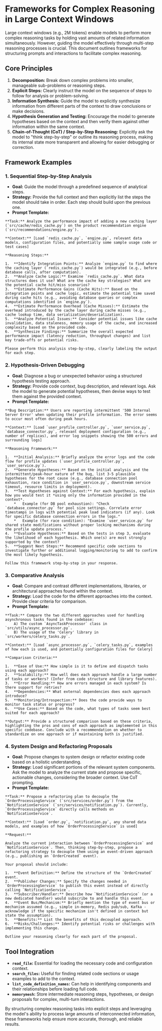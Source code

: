 # Frameworks for Complex Reasoning in Large Context Windows

Large context windows (e.g., 2M tokens) enable models to perform more complex reasoning tasks by holding vast amounts of related information simultaneously. However, guiding the model effectively through multi-step reasoning processes is crucial. This document outlines frameworks for structuring prompts and interactions to facilitate complex reasoning.

## Core Principles

1.  **Decomposition:** Break down complex problems into smaller, manageable sub-problems or reasoning steps.
2.  **Explicit Steps:** Clearly instruct the model on the sequence of steps to follow for analysis or problem-solving.
3.  **Information Synthesis:** Guide the model to explicitly synthesize information from different parts of the context to draw conclusions or make decisions.
4.  **Hypothesis Generation and Testing:** Encourage the model to generate hypotheses based on the context and then verify them against other information within the same context.
5.  **Chain-of-Thought (CoT) / Step-by-Step Reasoning:** Explicitly ask the model to "think step-by-step" or outline its reasoning process, making its internal state more transparent and allowing for easier debugging or correction.

## Framework Examples

### 1. Sequential Step-by-Step Analysis

*   **Goal:** Guide the model through a predefined sequence of analytical steps.
*   **Strategy:** Provide the full context and then explicitly list the steps the model should take in order. Each step should build upon the previous one.
*   **Prompt Template:**

```
**Task:** Analyze the performance impact of adding a new caching layer (`src/cache/redis_cache.py`) on the product recommendation engine (`src/recommendations/engine.py`).

**Context:** [Load `redis_cache.py`, `engine.py`, relevant data models, configuration files, and potentially some sample usage code or test cases]

**Reasoning Steps:**

1.  **Identify Integration Points:** Analyze `engine.py` to find where the caching layer (`redis_cache.py`) would be integrated (e.g., before database calls, after computation).
2.  **Analyze Cache Logic:** Examine `redis_cache.py`. What data structures does it use? What are the cache key strategies? What are the potential cache hit/miss scenarios?
3.  **Estimate Performance Gains (Cache Hits):** Based on the integration points and cache logic, estimate the potential time saved during cache hits (e.g., avoiding database queries or complex computations identified in `engine.py`).
4.  **Estimate Performance Overhead (Cache Misses):** Estimate the overhead introduced by the cache layer during cache misses (e.g., cache lookup time, data serialization/deserialization).
5.  **Analyze Potential Issues:** Consider potential issues like cache invalidation, data staleness, memory usage of the cache, and increased complexity based on the provided code.
6.  **Synthesize Findings:** Summarize the overall expected performance impact (latency reduction, throughput changes) and list key trade-offs or potential risks.

Please perform this analysis step-by-step, clearly labeling the output for each step.
```

### 2. Hypothesis-Driven Debugging

*   **Goal:** Diagnose a bug or unexpected behavior using a structured hypothesis testing approach.
*   **Strategy:** Provide code context, bug description, and relevant logs. Ask the model to generate potential hypotheses, then devise ways to test them against the provided context.
*   **Prompt Template:**

```
**Bug Description:** Users are reporting intermittent '500 Internal Server Error' when updating their profile information. The error seems to occur most often during peak hours.

**Context:** [Load `user_profile_controller.py`, `user_service.py`, `database_connector.py`, relevant deployment configuration (e.g., number of replicas), and error log snippets showing the 500 errors and surrounding logs]

**Reasoning Framework:**

1.  **Initial Analysis:** Briefly analyze the error logs and the code flow for profile updates (`user_profile_controller.py`, `user_service.py`).
2.  **Generate Hypotheses:** Based on the initial analysis and the intermittent/peak-hour nature of the bug, list 3-5 plausible hypotheses for the root cause (e.g., database connection pool exhaustion, race condition in `user_service.py`, downstream service timeout, resource limits in deployment).
3.  **Test Hypotheses against Context:** For each hypothesis, explain how you would test it *using only the information provided in the context*.
    *   Example (for DB pool exhaustion): "Check `database_connector.py` for pool size settings. Correlate error timestamps in logs with potential peak load indicators (if any). Look for specific database connection errors in the logs."
    *   Example (for race condition): "Examine `user_service.py` for shared state modifications without proper locking mechanisms during the profile update process."
4.  **Evaluate Hypotheses:** Based on the tests in step 3, evaluate the likelihood of each hypothesis. Which one(s) are most strongly supported by the context?
5.  **Suggest Next Steps:** Recommend specific code sections to investigate further or additional logging/monitoring to add to confirm the most likely hypothesis.

Follow this framework step-by-step in your response.
```

### 3. Comparative Analysis

*   **Goal:** Compare and contrast different implementations, libraries, or architectural approaches found within the context.
*   **Strategy:** Load the code for the different approaches into the context. Provide clear criteria for comparison.
*   **Prompt Template:**

```
**Task:** Compare the two different approaches used for handling asynchronous tasks found in the codebase:
    A) The custom `AsyncTaskProcessor` class in `src/utils/async_processor.py`.
    B) The usage of the 'Celery' library in `src/workers/celery_tasks.py`.

**Context:** [Load `async_processor.py`, `celery_tasks.py`, examples of how each is used, and potentially configuration files for Celery]

**Comparison Criteria:**

1.  **Ease of Use:** How simple is it to define and dispatch tasks using each approach?
2.  **Scalability:** How well does each approach handle a large number of tasks or workers? (Infer from code structure and library features).
3.  **Error Handling:** How are errors managed in each system? Is there support for retries?
4.  **Dependencies:** What external dependencies does each approach introduce?
5.  **Monitoring/Introspection:** Does the code provide ways to monitor task status or progress?
6.  **Use Cases:** Based on the code, what types of tasks seem best suited for each approach?

**Output:** Provide a structured comparison based on these criteria, highlighting the pros and cons of each approach as implemented in this specific codebase. Conclude with a recommendation on whether to standardize on one approach or if maintaining both is justified.
```

### 4. System Design and Refactoring Proposals

*   **Goal:** Propose changes to system design or refactor existing code based on a holistic understanding.
*   **Strategy:** Load significant portions of the relevant system components. Ask the model to analyze the current state and propose specific, actionable changes, considering the broader context. Use CoT prompting.
*   **Prompt Template:**

```
**Task:** Propose a refactoring plan to decouple the `OrderProcessingService` (`src/services/order.py`) from the `NotificationService` (`src/services/notification.py`). Currently, `OrderProcessingService` directly calls methods on `NotificationService`.

**Context:** [Load `order.py`, `notification.py`, any shared data models, and examples of how `OrderProcessingService` is used]

**Request:**

Analyze the current interaction between `OrderProcessingService` and `NotificationService`. Then, thinking step-by-step, propose a refactoring strategy to decouple them using an event-driven approach (e.g., publishing an `OrderCreated` event).

Your proposal should include:

1.  **Event Definition:** Define the structure of the `OrderCreated` event.
2.  **Publisher Changes:** Specify the changes needed in `OrderProcessingService` to publish this event instead of directly calling `NotificationService`.
3.  **Subscriber/Handler:** Describe how `NotificationService` (or a new dedicated handler) would subscribe to and handle this event.
4.  **Event Bus/Mechanism:** Briefly mention the type of event bus or mechanism assumed (e.g., simple in-memory, Redis pub/sub, Kafka - acknowledge if the specific mechanism isn't defined in context but state the assumption).
5.  **Benefits:** List the benefits of this decoupled approach.
6.  **Risks/Challenges:** Identify potential risks or challenges with implementing this change.

Outline your reasoning clearly for each part of the proposal.
```

## Tool Integration

*   **`read_file`:** Essential for loading the necessary code and configuration context.
*   **`search_files`:** Useful for finding related code sections or usage examples to add to the context.
*   **`list_code_definition_names`:** Can help in identifying components and their relationships before loading full code.
*   **`memorymesh`:** Store intermediate reasoning steps, hypotheses, or design proposals for complex, multi-turn interactions.

By structuring complex reasoning tasks into explicit steps and leveraging the model's ability to process large amounts of interconnected information, these frameworks help ensure more accurate, thorough, and reliable results.